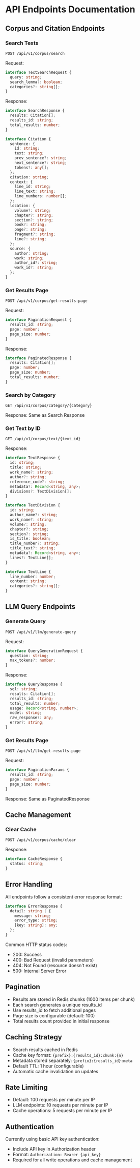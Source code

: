 # API Endpoints Documentation

## Corpus and Citation Endpoints

### Search Texts
```http
POST /api/v1/corpus/search
```

Request:
```typescript
interface TextSearchRequest {
  query: string;
  search_lemma?: boolean;
  categories?: string[];
}
```

Response:
```typescript
interface SearchResponse {
  results: Citation[];
  results_id: string;
  total_results: number;
}

interface Citation {
  sentence: {
    id: string;
    text: string;
    prev_sentence?: string;
    next_sentence?: string;
    tokens?: any[];
  };
  citation: string;
  context: {
    line_id: string;
    line_text: string;
    line_numbers: number[];
  };
  location: {
    volume?: string;
    chapter?: string;
    section?: string;
    book?: string;
    page?: string;
    fragment?: string;
    line?: string;
  };
  source: {
    author: string;
    work: string;
    author_id?: string;
    work_id?: string;
  };
}
```

### Get Results Page
```http
POST /api/v1/corpus/get-results-page
```

Request:
```typescript
interface PaginationRequest {
  results_id: string;
  page: number;
  page_size: number;
}
```

Response:
```typescript
interface PaginatedResponse {
  results: Citation[];
  page: number;
  page_size: number;
  total_results: number;
}
```

### Search by Category
```http
GET /api/v1/corpus/category/{category}
```

Response: Same as Search Response

### Get Text by ID
```http
GET /api/v1/corpus/text/{text_id}
```

Response:
```typescript
interface TextResponse {
  id: string;
  title: string;
  work_name?: string;
  author?: string;
  reference_code?: string;
  metadata?: Record<string, any>;
  divisions?: TextDivision[];
}

interface TextDivision {
  id: string;
  author_name?: string;
  work_name?: string;
  volume?: string;
  chapter?: string;
  section?: string;
  is_title: boolean;
  title_number?: string;
  title_text?: string;
  metadata?: Record<string, any>;
  lines?: TextLine[];
}

interface TextLine {
  line_number: number;
  content: string;
  categories?: string[];
}
```

## LLM Query Endpoints

### Generate Query
```http
POST /api/v1/llm/generate-query
```

Request:
```typescript
interface QueryGenerationRequest {
  question: string;
  max_tokens?: number;
}
```

Response:
```typescript
interface QueryResponse {
  sql: string;
  results: Citation[];
  results_id: string;
  total_results: number;
  usage: Record<string, number>;
  model: string;
  raw_response?: any;
  error?: string;
}
```

### Get Results Page
```http
POST /api/v1/llm/get-results-page
```

Request:
```typescript
interface PaginationParams {
  results_id: string;
  page: number;
  page_size: number;
}
```

Response: Same as PaginatedResponse

## Cache Management

### Clear Cache
```http
POST /api/v1/corpus/cache/clear
```

Response:
```typescript
interface CacheResponse {
  status: string;
}
```

## Error Handling

All endpoints follow a consistent error response format:

```typescript
interface ErrorResponse {
  detail: string | {
    message: string;
    error_type: string;
    [key: string]: any;
  };
}
```

Common HTTP status codes:
- 200: Success
- 400: Bad Request (invalid parameters)
- 404: Not Found (resource doesn't exist)
- 500: Internal Server Error

## Pagination

- Results are stored in Redis chunks (1000 items per chunk)
- Each search generates a unique results_id
- Use results_id to fetch additional pages
- Page size is configurable (default: 100)
- Total results count provided in initial response

## Caching Strategy

- Search results cached in Redis
- Cache key format: `{prefix}:{results_id}:chunk:{n}`
- Metadata stored separately: `{prefix}:{results_id}:meta`
- Default TTL: 1 hour (configurable)
- Automatic cache invalidation on updates

## Rate Limiting

- Default: 100 requests per minute per IP
- LLM endpoints: 10 requests per minute per IP
- Cache operations: 5 requests per minute per IP

## Authentication

Currently using basic API key authentication:
- Include API key in Authorization header
- Format: `Authorization: Bearer {api_key}`
- Required for all write operations and cache management
